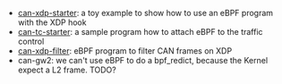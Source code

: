 
* [can-xdp-starter](./can-xdp-starter/): a toy example to show how to use an eBPF program with the XDP hook
* [can-tc-starter](./can-tc-starter): a sample program how to attach eBPF to the traffic control 
* [can-xdp-filter](./can-xdp-filter/): eBPF program to filter CAN frames on XDP
* can-gw2: we can't use eBPF to do a bpf\_redict, because the Kernel expect a L2 frame. TODO?
